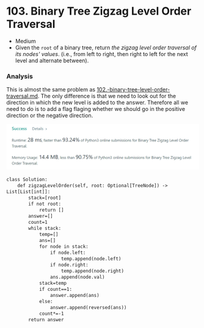 # 103. Binary Tree Zigzag Level Order Traversal

* Medium
* Given the `root` of a binary tree, return _the zigzag level order traversal of its nodes' values_. (i.e., from left to right, then right to left for the next level and alternate between).

### Analysis&#x20;

This is almost the same problem as [102.-binary-tree-level-order-traversal.md](102.-binary-tree-level-order-traversal.md "mention"). The only difference is that we need to look out for the direction in which the new level is added to the answer. Therefore all we need to do is to add a flag flaging whether we should go in the positive direction or the negative direction.&#x20;

![](<../.gitbook/assets/image (16) (1) (1) (1) (1).png>)

```
class Solution:
    def zigzagLevelOrder(self, root: Optional[TreeNode]) -> List[List[int]]:
        stack=[root]
        if not root:
            return []
        answer=[]
        count=1
        while stack:
            temp=[]
            ans=[]
            for node in stack:
                if node.left:
                    temp.append(node.left)
                if node.right:
                    temp.append(node.right)
                ans.append(node.val)
            stack=temp
            if count==1:
                answer.append(ans)
            else:
                answer.append(reversed(ans))
            count*=-1
        return answer
```
